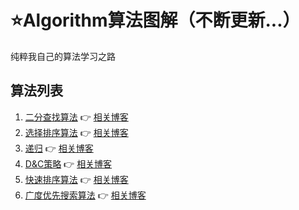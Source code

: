 # ⭐Algorithm算法图解（不断更新...）
纯粹我自己的算法学习之路
## 算法列表
1. [二分查找算法](https://github.com/Mrrrrr10/Algorithm/blob/master/%E7%AE%97%E6%B3%95%E9%9B%86%E5%90%88/%E4%BA%8C%E5%88%86%E6%9F%A5%E6%89%BE%E7%AE%97%E6%B3%95.py)
:point_right:
[相关博客](https://www.nolookblog.com/blog/42)
2. [选择排序算法](https://github.com/Mrrrrr10/Algorithm/blob/master/%E7%AE%97%E6%B3%95%E9%9B%86%E5%90%88/%E9%80%89%E6%8B%A9%E6%8E%92%E5%BA%8F%E7%AE%97%E6%B3%95.py)
:point_right:
[相关博客](https://www.nolookblog.com/blog/46)
3. [递归](https://github.com/Mrrrrr10/Algorithm/blob/master/%E7%AE%97%E6%B3%95%E9%9B%86%E5%90%88/%E9%80%92%E5%BD%92.py)
:point_right:
[相关博客](https://www.nolookblog.com/blog/48)
4. [D&C策略](https://github.com/Mrrrrr10/Algorithm/blob/master/%E7%AE%97%E6%B3%95%E9%9B%86%E5%90%88/D%26C%E7%AD%96%E7%95%A5.py)
:point_right:
[相关博客](https://www.nolookblog.com/blog/49)
4. [快速排序算法](https://github.com/Mrrrrr10/Algorithm/blob/master/%E7%AE%97%E6%B3%95%E9%9B%86%E5%90%88/%E5%BF%AB%E9%80%9F%E6%8E%92%E5%BA%8F%E7%AE%97%E6%B3%95.py)
:point_right:
[相关博客](https://www.nolookblog.com/blog/51)
5. [广度优先搜索算法](https://github.com/Mrrrrr10/Algorithm/blob/master/%E7%AE%97%E6%B3%95%E9%9B%86%E5%90%88/%E5%B9%BF%E5%BA%A6%E4%BC%98%E5%85%88%E6%90%9C%E7%B4%A2%E7%AE%97%E6%B3%95.py)
:point_right:
[相关博客](https://www.nolookblog.com/blog/56)
